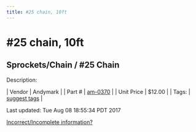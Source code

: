 ```yaml
---
title: #25 chain, 10ft
---
```


# #25 chain, 10ft
## Sprockets/Chain / #25 Chain
Description: 	 

| Vendor | Andymark | 
| Part # | [am-0370](http://www.andymark.com/product-p/am-0370.htm) | 
| Unit Price | $12.00 | 
| Tags: | [suggest tags](https://docs.google.com/forms/d/e/1FAIpQLSeWyY8v3RgOty-MyWmh9U0iivNYN_molChYyS-0U-o-kOAv_g/viewform) | 

Last updated: Tue Aug 08 18:55:34 PDT 2017

 [Incorrect/Incomplete information?](https://docs.google.com/forms/d/e/1FAIpQLSeWyY8v3RgOty-MyWmh9U0iivNYN_molChYyS-0U-o-kOAv_g/viewform)